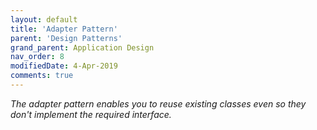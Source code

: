 ```yaml
---
layout: default
title: 'Adapter Pattern'
parent: 'Design Patterns'
grand_parent: Application Design
nav_order: 8
modifiedDate: 4-Apr-2019
comments: true
---
```

<em> The adapter pattern enables you to reuse existing classes even so they don't implement the required interface.</em>

